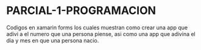 # PARCIAL-1-PROGRAMACION
Codigos en xamarin forms los cuales muestran como crear una app que adivi a el numero que una persona piense, asi como una app que adivina el dia y mes en que una persona nacio.
